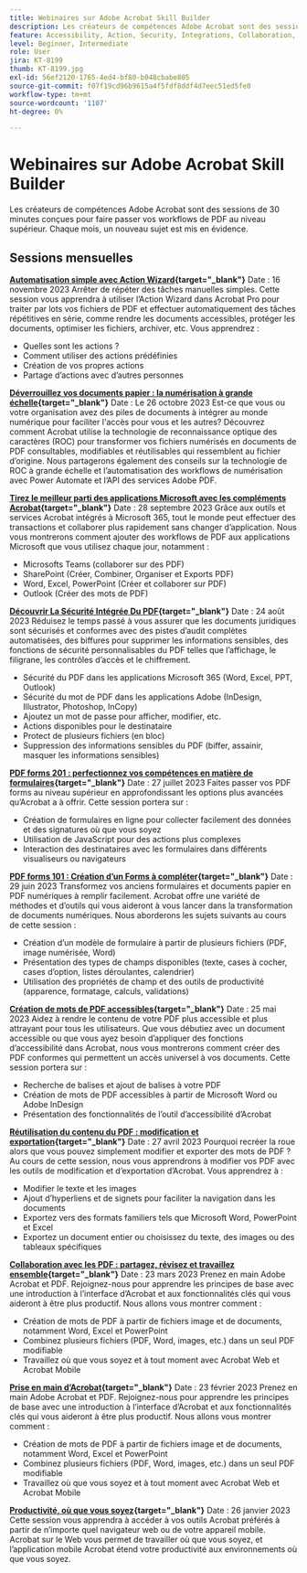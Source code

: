 ```yaml
---
title: Webinaires sur Adobe Acrobat Skill Builder
description: Les créateurs de compétences Adobe Acrobat sont des sessions de 30 minutes conçues pour faire passer vos workflows PDF au niveau supérieur
feature: Accessibility, Action, Security, Integrations, Collaboration, Edit PDF, Convert PDF, Share, Mobile, Skill Builder, Form
level: Beginner, Intermediate
role: User
jira: KT-8199
thumb: KT-8199.jpg
exl-id: 56ef2120-1765-4ed4-bf80-b048cbabe805
source-git-commit: f07f19cd96b9615a4f5fdf8ddf4d7eec51ed5fe0
workflow-type: tm+mt
source-wordcount: '1107'
ht-degree: 0%

---
```


# Webinaires sur Adobe Acrobat Skill Builder

Les créateurs de compétences Adobe Acrobat sont des sessions de 30 minutes conçues pour faire passer vos workflows de PDF au niveau supérieur. Chaque mois, un nouveau sujet est mis en évidence.

## Sessions mensuelles

**[Automatisation simple avec Action Wizard](https://teamwork.adobe.com/adobe-acrobat-skill-builder/attendease/networking/experience/41d505bb-252a-4e26-9576-6ae82293e6c9/97be1628-5cb6-44be-ac61-c0cc26fbb58d){target="_blank"}**
Date : 16 novembre 2023 Arrêter de répéter des tâches manuelles simples. Cette session vous apprendra à utiliser l’Action Wizard dans Acrobat Pro pour traiter par lots vos fichiers de PDF et effectuer automatiquement des tâches répétitives en série, comme rendre les documents accessibles, protéger les documents, optimiser les fichiers, archiver, etc. Vous apprendrez :

* Quelles sont les actions ?
* Comment utiliser des actions prédéfinies
* Création de vos propres actions
* Partage d’actions avec d’autres personnes

**[Déverrouillez vos documents papier : la numérisation à grande échelle](https://teamwork.adobe.com/adobe-acrobat-skill-builder/attendease/networking/experience/46e148fe-92c0-4d79-ac83-8888e9f0521e/dfcf3b90-4390-4c6e-abd9-20ba6e913dc1){target="_blank"}**
Date : Le 26 octobre 2023 Est-ce que vous ou votre organisation avez des piles de documents à intégrer au monde numérique pour faciliter l&#39;accès pour vous et les autres? Découvrez comment Acrobat utilise la technologie de reconnaissance optique des caractères (ROC) pour transformer vos fichiers numérisés en documents de PDF consultables, modifiables et réutilisables qui ressemblent au fichier d’origine. Nous partagerons également des conseils sur la technologie de ROC à grande échelle et l’automatisation des workflows de numérisation avec Power Automate et l’API des services Adobe PDF.

**[Tirez le meilleur parti des applications Microsoft avec les compléments Acrobat](https://teamwork.adobe.com/adobe-acrobat-skill-builder/attendease/networking/experience/8b4ea780-6e4d-48b6-8c70-ea10245a5a64/b4fe64de-3614-4a6d-94c6-ff6612ac07fb){target="_blank"}**
Date : 28 septembre 2023 Grâce aux outils et services Acrobat intégrés à Microsoft 365, tout le monde peut effectuer des transactions et collaborer plus rapidement sans changer d’application. Nous vous montrerons comment ajouter des workflows de PDF aux applications Microsoft que vous utilisez chaque jour, notamment :

* Microsofts Teams (collaborer sur des PDF)
* SharePoint (Créer, Combiner, Organiser et Exports PDF)
* Word, Excel, PowerPoint (Créer et collaborer sur PDF)
* Outlook (Créer des mots de PDF)

**[Découvrir La Sécurité Intégrée Du PDF](https://teamwork.adobe.com/adobe-acrobat-skill-builder/attendease/networking/experience/b454ab64-9c2e-4aec-bcf9-ca82e3a6b869/3a456ace-042e-41c8-8e8c-d285e9ba0ab8){target="_blank"}**
Date : 24 août 2023 Réduisez le temps passé à vous assurer que les documents juridiques sont sécurisés et conformes avec des pistes d’audit complètes automatisées, des biffures pour supprimer les informations sensibles, des fonctions de sécurité personnalisables du PDF telles que l’affichage, le filigrane, les contrôles d’accès et le chiffrement.

* Sécurité du PDF dans les applications Microsoft 365 (Word, Excel, PPT, Outlook)
* Sécurité du mot de PDF dans les applications Adobe (InDesign, Illustrator, Photoshop, InCopy)
* Ajoutez un mot de passe pour afficher, modifier, etc.
* Actions disponibles pour le destinataire
* Protect de plusieurs fichiers (en bloc)
* Suppression des informations sensibles du PDF (biffer, assainir, masquer les informations sensibles)

**[PDF forms 201 : perfectionnez vos compétences en matière de formulaires](https://adobe-acrobat-skill-builder.joinus.adobeevents.com/attendease/networking/experience/32518a73-e152-42b5-825c-b31ce53ab1f2/b9966934-6a5b-49c2-a9b0-d434543ce7f4){target="_blank"}**
Date : 27 juillet 2023 Faites passer vos PDF forms au niveau supérieur en approfondissant les options plus avancées qu’Acrobat a à offrir. Cette session portera sur :

* Création de formulaires en ligne pour collecter facilement des données et des signatures où que vous soyez
* Utilisation de JavaScript pour des actions plus complexes
* Interaction des destinataires avec les formulaires dans différents visualiseurs ou navigateurs

**[PDF forms 101 : Création d’un Forms à compléter](https://adobe-acrobat-skill-builder.joinus.adobeevents.com/attendease/networking/experience/795f4bc7-db42-4022-a624-8a53c51174c6/9d685d0f-4a5b-4236-a1ef-081d1403fb41){target="_blank"}**
Date : 29 juin 2023 Transformez vos anciens formulaires et documents papier en PDF numériques à remplir facilement. Acrobat offre une variété de méthodes et d’outils qui vous aideront à vous lancer dans la transformation de documents numériques. Nous aborderons les sujets suivants au cours de cette session :

* Création d’un modèle de formulaire à partir de plusieurs fichiers (PDF, image numérisée, Word)
* Présentation des types de champs disponibles (texte, cases à cocher, cases d’option, listes déroulantes, calendrier)
* Utilisation des propriétés de champ et des outils de productivité (apparence, formatage, calculs, validations)

**[Création de mots de PDF accessibles](https://teamwork.adobe.com/adobe-acrobat-skill-builder/attendease/networking/experience/4ff4d607-8c9f-47dd-ac4f-3b351a0a0fe3/2eb92255-d963-4ff7-b278-2a95a11db755){target="_blank"}**
Date : 25 mai 2023 Aidez à rendre le contenu de votre PDF plus accessible et plus attrayant pour tous les utilisateurs. Que vous débutiez avec un document accessible ou que vous ayez besoin d’appliquer des fonctions d’accessibilité dans Acrobat, nous vous montrerons comment créer des PDF conformes qui permettent un accès universel à vos documents. Cette session portera sur :

* Recherche de balises et ajout de balises à votre PDF
* Création de mots de PDF accessibles à partir de Microsoft Word ou Adobe InDesign
* Présentation des fonctionnalités de l’outil d’accessibilité d’Acrobat

**[Réutilisation du contenu du PDF : modification et exportation](https://adobe-acrobat-skill-builder.joinus.adobeevents.com/attendease/networking/experience/aac3b9af-7d54-4ea5-a6fa-61bc7acea87f/8d7341ee-ff0f-492a-b3fd-935bd11d4ed0){target="_blank"}**
Date : 27 avril 2023 Pourquoi recréer la roue alors que vous pouvez simplement modifier et exporter des mots de PDF ? Au cours de cette session, nous vous apprendrons à modifier vos PDF avec les outils de modification et d’exportation d’Acrobat. Vous apprendrez à :

* Modifier le texte et les images
* Ajout d’hyperliens et de signets pour faciliter la navigation dans les documents
* Exportez vers des formats familiers tels que Microsoft Word, PowerPoint et Excel
* Exportez un document entier ou choisissez du texte, des images ou des tableaux spécifiques

**[Collaboration avec les PDF : partagez, révisez et travaillez ensemble](https://adobe-acrobat-skill-builder.joinus.adobeevents.com/attendease/networking/experience/0ef4709b-0a04-418e-a185-7efdd676c2dd/6a95bece-6f24-46f5-a17f-b408464281be){target="_blank"}**
Date : 23 mars 2023 Prenez en main Adobe Acrobat et PDF. Rejoignez-nous pour apprendre les principes de base avec une introduction à l’interface d’Acrobat et aux fonctionnalités clés qui vous aideront à être plus productif. Nous allons vous montrer comment :

* Création de mots de PDF à partir de fichiers image et de documents, notamment Word, Excel et PowerPoint
* Combinez plusieurs fichiers (PDF, Word, images, etc.) dans un seul PDF modifiable
* Travaillez où que vous soyez et à tout moment avec Acrobat Web et Acrobat Mobile

**[Prise en main d’Acrobat](https://adobe-acrobat-skill-builder.joinus.adobeevents.com/attendease/networking/experience/5d8acc24-47a1-4db8-b419-8587bfb12708/fe8ec392-f29a-4e25-b7a3-61f48eea45ab){target="_blank"}**
Date : 23 février 2023 Prenez en main Adobe Acrobat et PDF. Rejoignez-nous pour apprendre les principes de base avec une introduction à l’interface d’Acrobat et aux fonctionnalités clés qui vous aideront à être plus productif. Nous allons vous montrer comment :

* Création de mots de PDF à partir de fichiers image et de documents, notamment Word, Excel et PowerPoint
* Combinez plusieurs fichiers (PDF, Word, images, etc.) dans un seul PDF modifiable
* Travaillez où que vous soyez et à tout moment avec Acrobat Web et Acrobat Mobile

**[Productivité, où que vous soyez](https://adobe-acrobat-skill-builder.joinus.adobeevents.com/attendease/networking/experience/9ab6c7a2-5ca2-4670-9a33-2ac11a1cb542/0b591876-aeae-45af-b41a-07a8326043f2){target="_blank"}**
Date : 26 janvier 2023 Cette session vous apprendra à accéder à vos outils Acrobat préférés à partir de n’importe quel navigateur web ou de votre appareil mobile. Acrobat sur le Web vous permet de travailler où que vous soyez, et l’application mobile Acrobat étend votre productivité aux environnements où que vous soyez.